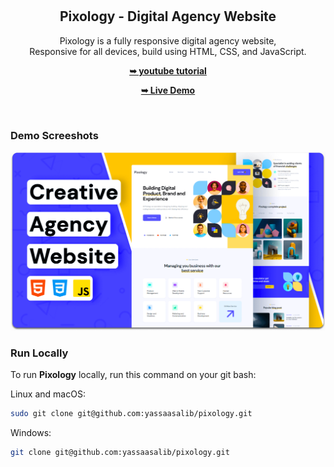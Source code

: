 <div align="center">
  
  <br />
  <br />

  <h2 align="center">Pixology - Digital Agency Website</h2>

  Pixology is a fully responsive digital agency website, <br />Responsive for all devices, build using HTML, CSS, and JavaScript.

  <a href="https://www.youtube.com/watch?v=olASpEtIwRY&t=195s"><strong>➥ youtube tutorial</strong></a>
  <br />

  <a href="https://yassaasalib.github.io/pixology/"><strong>➥ Live Demo</strong></a>

</div>

<br />

### Demo Screeshots

![Pixology Desktop Demo](./readme-images/desktop.png "Desktop Demo")

### Run Locally

To run **Pixology** locally, run this command on your git bash:

Linux and macOS:

```bash
sudo git clone git@github.com:yassaasalib/pixology.git
```

Windows:

```bash
git clone git@github.com:yassaasalib/pixology.git
```
